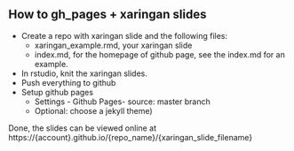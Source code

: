 

## How to gh_pages + xaringan slides

- Create a repo with xaringan slide and the following files:
    + xaringan_example.rmd, your xaringan slide
    + index.md, for the homepage of github page, see the index.md for an example.
- In rstudio, knit the xaringan slides.
- Push everything to github
- Setup github pages
    + Settings - Github Pages- source: master branch 
    + Optional: choose a jekyll theme)

Done, the slides can be viewed online at https://{account}.github.io/{repo_name}/{xaringan_slide_filename}
